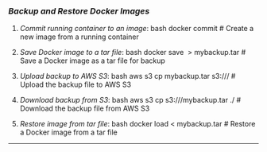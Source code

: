 ### *Backup and Restore Docker Images*

1. *Commit running container to an image*:
bash
   docker commit <CONTAINER ID> <new image name>  # Create a new image from a running container


2. *Save Docker image to a tar file*:
bash
   docker save <image name> > mybackup.tar  # Save a Docker image as a tar file for backup


3. *Upload backup to AWS S3*:
bash
   aws s3 cp mybackup.tar s3://<your-bucket-name>/  # Upload the backup file to AWS S3


4. *Download backup from S3*:
bash
   aws s3 cp s3://<your-bucket-name>/mybackup.tar ./  # Download the backup file from AWS S3


5. *Restore image from tar file*:
bash
   docker load < mybackup.tar  # Restore a Docker image from a tar file


---
